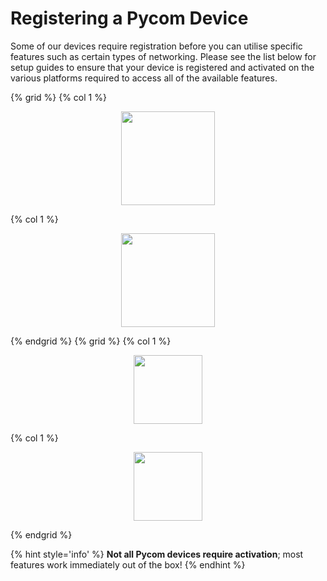 # Registering a Pycom Device

Some of our devices require registration before you can utilise specific
features such as certain types of networking. Please see the list below for
setup guides to ensure that your device is registered and activated on the
various platforms required to access all of the available features.

{% grid %}
  {% col 1 %}<a href="./registration/sigfox.md"><p align="center"><img src="../../../img/sigfox-logo.png" height="150"></p></a>
  {% col 1 %}<a href="./registration/lora.md"><p align="center"><img src="../../../img/lorawan_logo.png" height="150"></p></a>
{% endgrid %}
{% grid %}
  {% col 1 %}<a href="./registration/cellular.md"><p align="center"><img src="../../../img/lte_m_rgb.png" height="110"></p></a>
  {% col 1 %}<a href="./registration/cellular.md"><p align="center"><img src="../../../img/nbiot_black_rgb.png" height="110"></p></a>
{% endgrid %}


{% hint style='info' %}
**Not all Pycom devices require activation**; most features work immediately out of the box!
{% endhint %}
